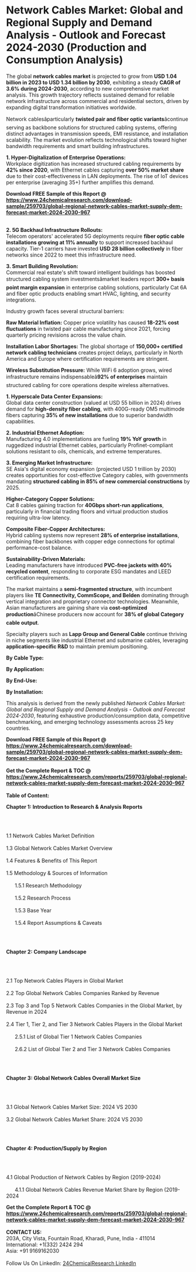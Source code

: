 <h1>Network Cables Market: Global and Regional Supply and Demand Analysis - Outlook and Forecast 2024-2030 (Production and Consumption Analysis)</h1><p>The global <strong>network cables market</strong> is projected to grow from <strong>USD 1.04 billion in 2023 to USD 1.34 billion by 2030</strong>, exhibiting a steady <strong>CAGR of 3.6% during 2024-2030</strong>, according to new comprehensive market analysis. This growth trajectory reflects sustained demand for reliable network infrastructure across commercial and residential sectors, driven by expanding digital transformation initiatives worldwide.</p><p>Network cablesâparticularly <strong>twisted pair and fiber optic variants</strong>âcontinue serving as backbone solutions for structured cabling systems, offering distinct advantages in transmission speeds, EMI resistance, and installation scalability. The market evolution reflects technological shifts toward higher bandwidth requirements and smart building infrastructures.</p><p><strong>1. Hyper-Digitalization of Enterprise Operations:</strong><br>
Workplace digitization has increased structured cabling requirements by <strong>42% since 2020</strong>, with Ethernet cables capturing <strong>over 50% market share</strong> due to their cost-effectiveness in LAN deployments. The rise of IoT devices per enterprise (averaging 35+) further amplifies this demand.</p><div><b>Download FREE Sample of this Report @ 
            <a href="https://www.24chemicalresearch.com/download-sample/259703/global-regional-network-cables-market-supply-dem-forecast-market-2024-2030-967">
            https://www.24chemicalresearch.com/download-sample/259703/global-regional-network-cables-market-supply-dem-forecast-market-2024-2030-967</a></b></div><br><p><strong>2. 5G Backhaul Infrastructure Rollouts:</strong><br>
Telecom operators' accelerated 5G deployments require <strong>fiber optic cable installations growing at 11% annually</strong> to support increased backhaul capacity. Tier-1 carriers have invested <strong>USD 28 billion collectively</strong> in fiber networks since 2022 to meet this infrastructure need.</p><p><strong>3. Smart Building Revolution:</strong><br>
Commercial real estate's shift toward intelligent buildings has boosted structured cabling system investmentsâmarket leaders report <strong>300+ basis point margin expansion</strong> in enterprise cabling solutions, particularly Cat 6A and fiber optic products enabling smart HVAC, lighting, and security integrations.</p><p>Industry growth faces several structural barriers:</p><p><strong>Raw Material Inflation:</strong> Copper price volatility has caused <strong>18-22% cost fluctuations</strong> in twisted pair cable manufacturing since 2021, forcing quarterly pricing revisions across the value chain.</p><p><strong>Installation Labor Shortages:</strong> The global shortage of <strong>150,000+ certified network cabling technicians</strong> creates project delays, particularly in North America and Europe where certification requirements are stringent.</p><p><strong>Wireless Substitution Pressure:</strong> While WiFi 6 adoption grows, wired infrastructure remains indispensableâ<strong>92% of enterprises</strong> maintain structured cabling for core operations despite wireless alternatives.</p><p><strong>1. Hyperscale Data Center Expansions:</strong><br>
Global data center construction (valued at USD 55 billion in 2024) drives demand for <strong>high-density fiber cabling</strong>, with 400G-ready OM5 multimode fibers capturing <strong>35% of new installations</strong> due to superior bandwidth capabilities.</p><p><strong>2. Industrial Ethernet Adoption:</strong><br>
Manufacturing 4.0 implementations are fueling <strong>19% YoY growth</strong> in ruggedized industrial Ethernet cables, particularly Profinet-compliant solutions resistant to oils, chemicals, and extreme temperatures.</p><p><strong>3. Emerging Market Infrastructure:</strong><br>
SE Asia's digital economy expansion (projected USD 1 trillion by 2030) creates opportunities for cost-effective Category cables, with governments mandating <strong>structured cabling in 85% of new commercial constructions</strong> by 2025.</p><p><strong>Higher-Category Copper Solutions:</strong><br>
    Cat 8 cables gaining traction for <strong>40Gbps short-run applications</strong>, particularly in financial trading floors and virtual production studios requiring ultra-low latency.</p><p><strong>Composite Fiber-Copper Architectures:</strong><br>
    Hybrid cabling systems now represent <strong>28% of enterprise installations</strong>, combining fiber backbones with copper edge connections for optimal performance-cost balance.</p><p><strong>Sustainability-Driven Materials:</strong><br>
    Leading manufacturers have introduced <strong>PVC-free jackets with 40% recycled content</strong>, responding to corporate ESG mandates and LEED certification requirements.</p><p>The market maintains a <strong>semi-fragmented structure</strong>, with incumbent players like <strong>TE Connectivity, CommScope, and Belden</strong> dominating through vertical integration and proprietary connector technologies. Meanwhile, Asian manufacturers are gaining share via <strong>cost-optimized production</strong>âChinese producers now account for <strong>38% of global Category cable output</strong>.</p><p>Specialty players such as <strong>Lapp Group and General Cable</strong> continue thriving in niche segments like industrial Ethernet and submarine cables, leveraging <strong>application-specific R&amp;D</strong> to maintain premium positioning.</p><p><strong>By Cable Type:</strong></p><p><strong>By Application:</strong></p><p><strong>By End-Use:</strong></p><p><strong>By Installation:</strong></p><p>This analysis is derived from the newly published <em>Network Cables Market: Global and Regional Supply and Demand Analysis - Outlook and Forecast 2024-2030</em>, featuring exhaustive production/consumption data, competitive benchmarking, and emerging technology assessments across 25 key countries.</p><div><b>Download FREE Sample of this Report @ 
            <a href="https://www.24chemicalresearch.com/download-sample/259703/global-regional-network-cables-market-supply-dem-forecast-market-2024-2030-967">
            https://www.24chemicalresearch.com/download-sample/259703/global-regional-network-cables-market-supply-dem-forecast-market-2024-2030-967</a></b></div><br><div><b>Get the Complete Report & TOC @ 
            <a href="https://www.24chemicalresearch.com/reports/259703/global-regional-network-cables-market-supply-dem-forecast-market-2024-2030-967">
            https://www.24chemicalresearch.com/reports/259703/global-regional-network-cables-market-supply-dem-forecast-market-2024-2030-967</a></b></div><br>
            <b>Table of Content:</b><p><p><strong>Chapter 1: Introduction to Research &amp; Analysis Reports</strong></p><br />
<br />
<p>1.1 Network Cables Market Definition<br /><br />
1.3 Global Network Cables Market Overview<br /><br />
1.4 Features &amp; Benefits of This Report<br /><br />
1.5 Methodology &amp; Sources of Information<br /><br />
&nbsp;&nbsp;&nbsp;&nbsp;&nbsp; 1.5.1 Research Methodology<br /><br />
&nbsp;&nbsp;&nbsp;&nbsp;&nbsp; 1.5.2 Research Process<br /><br />
&nbsp;&nbsp;&nbsp;&nbsp;&nbsp; 1.5.3 Base Year<br /><br />
&nbsp;&nbsp;&nbsp;&nbsp;&nbsp; 1.5.4 Report Assumptions &amp; Caveats</p><br />
<br />
<p><strong>Chapter 2: Company Landscape</strong></p><br />
<br />
<p>2.1 Top Network Cables Players in Global Market<br /><br />
2.2 Top Global Network Cables Companies Ranked by Revenue<br /><br />
2.3 Top 3 and Top 5 Network Cables Companies in the Global Market, by Revenue in 2024<br /><br />
2.4 Tier 1, Tier 2, and Tier 3 Network Cables Players in the Global Market<br /><br />
&nbsp;&nbsp;&nbsp;&nbsp;&nbsp; 2.5.1 List of Global Tier 1 Network Cables Companies<br /><br />
&nbsp;&nbsp;&nbsp;&nbsp;&nbsp; 2.6.2 List of Global Tier 2 and Tier 3 Network Cables Companies</p><br />
<br />
<p><strong>Chapter 3: Global Network Cables Overall Market Size</strong></p><br />
<br />
<p>3.1 Global Network Cables Market Size: 2024 VS 2030<br /><br />
3.2 Global Network Cables Market Share: 2024 VS 2030</p><br />
<br />
<p><strong>Chapter 4: Production/Supply by Region</strong></p><br />
<br />
<p>4.1 Global Production of Network Cables by Region (2019-2024)<br /><br />
&nbsp;&nbsp;&nbsp;&nbsp;&nbsp; 4.1.1 Global Network Cables Revenue Market Share by Region (2019-2024</p><div><b>Get the Complete Report & TOC @ 
            <a href="https://www.24chemicalresearch.com/reports/259703/global-regional-network-cables-market-supply-dem-forecast-market-2024-2030-967">
            https://www.24chemicalresearch.com/reports/259703/global-regional-network-cables-market-supply-dem-forecast-market-2024-2030-967</a></b></div><br><b>CONTACT US:</b><br>
            203A, City Vista, Fountain Road, Kharadi, Pune, India - 411014<br>
            International: +1(332) 2424 294<br>
            Asia: +91 9169162030 <br><br>
            Follow Us On LinkedIn: <a href="https://www.linkedin.com/company/24chemicalresearch/">24ChemicalResearch LinkedIn</a>